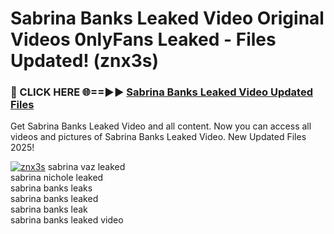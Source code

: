 # Sabrina Banks Leaked Video Original Videos 0nlyFans Leaked - Files Updated! (znx3s)

<h3>🔴 CLICK HERE 🌐==►► <a href="https://tinyurl.com/2wckxsce" rel="nofollow">Sabrina Banks Leaked Video Updated Files</a></h3>

Get Sabrina Banks Leaked Video and all content. Now you can access all videos and pictures of Sabrina Banks Leaked Video. New Updated Files 2025!

[![znx3s](https://i.imgur.com/AFduVYN.gif)](https://tinyurl.com/2wckxsce)
sabrina vaz leaked<br>
sabrina nichole leaked<br>
sabrina banks leaks<br>
sabrina banks leaked<br>
sabrina banks leak<br>
sabrina banks leaked video